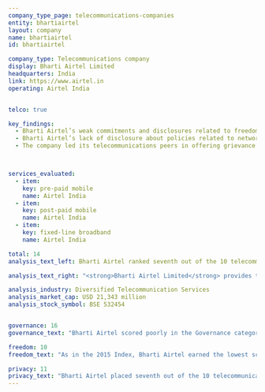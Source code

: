 ```yaml
---
company_type_page: telecommunications-companies
entity: bhartiairtel
layout: company
name: bhartiairtel
id: bhartiairtel

company_type: Telecommunications company
display: Bharti Airtel Limited
headquarters: India
link: https://www.airtel.in
operating: Airtel India


telco: true

key_findings:
  - Bharti Airtel’s weak commitments and disclosures related to freedom of expression and privacy could be significantly improved even without any changes being made to India’s laws and regulations.
  - Bharti Airtel’s lack of disclosure about policies related to network shutdowns is of particular concern given that as many as 30 government-ordered internet shutdowns occurred in India in 2016.
  - The company led its telecommunications peers in offering grievance and remedy mechanisms due to the requirements of Indian law.



services_evaluated:
  - item:
    key: pre-paid mobile
    name: Airtel India
  - item:
    key: post-paid mobile
    name: Airtel India
  - item:
    key: fixed-line broadband
    name: Airtel India

total: 14
analysis_text_left: Bharti Airtel ranked seventh out of the 10 telecommunications companies evaluated and 18th in the Index overall. In 2016, Freedom House rated the internet environment in India as <a href=\"https://freedomhouse.org/report/freedom-net/2016/india\" target=\"_blank\">partly free, </a> citing the growing frequency of internet shutdowns around the country as a threat to internet users’ rights. While Bharti Airtel has a corporate social responsibility program that stresses the importance of a <a href=\"http://www.airtel.in/sustainability-file/home.html\" target=\"_blank\">“responsible business approach”</a> addressing “every dimension of how business operates in the social, cultural, and economic environment,” the company demonstrated weak respect for users’ freedom of expression and privacy rights.  

analysis_text_right: "<strong>Bharti Airtel Limited</strong> provides telecommunication systems and services worldwide, including in India, South Asia, and Africa. The group delivers a variety of fixed and mobile voice and data telecommunications services across these markets. As of December 2016, it had served approximately 346 million customers in India and Africa."

analysis_industry: Diversified Telecommunication Services
analysis_market_cap: USD 21,343 million
analysis_stock_symbol: BSE 532454


governance: 16
governance_text: "Bharti Airtel scored poorly in the Governance category, placing in the bottom half of all companies evaluated. <br /><br /> India’s legal environment does not prevent the company from making commitments to respect freedom of expression and privacy in its operating markets (G1), from establishing senior-level oversight over how the company handles freedom of expression and privacy issues (G2), or from creating a process for human rights due diligence (G4). The company received partial credit for Airtel India’s stakeholder engagement but there is no evidence of stakeholder engagement in other markets (G5). Notably, Bharti Airtel tied for first place with Vodafone for grievance and remedy mechanisms (G6). Indian law requires service providers to <a href=\"http://meity.gov.in/sites/upload_files/dit/files/GSR313E_10511(1).pdf\" target=\"_blank\">have grievance officers and redress mechanisms</a>."

freedom: 10
freedom_text: "As in the 2015 Index, Bharti Airtel earned the lowest score in the Freedom of Expression category of any telecommunications company. Content and account restriction requests:</strong> Like most telecommunications companies evaluated, Airtel India disclosed nothing about how it handles or complies with government and private requests to restrict content or accounts (F5-F7). Indian law forbids disclosure of government requests to block content, but nothing  prevents companies from disclosing their process for handling these types of requests, or from having a clear policy of notifying users when they restrict or block content they publish, transmit, or attempt to access (F8). <br /><br /><strong>Network management and shutdowns:</strong> As a result of legal requirements, Airtel India disclosed more information than most of its peers about its network management policies (F9), earning it the third highest score on this indicator. However, the company disclosed little about its policies and practices related to network shutdowns (F10). While Indian law prevents companies from disclosing information about specific government shutdown orders, there is no legal obstacle to disclosing company policies for evaluating and responding to shutdown requests, or from having a policy to notify users about shutdowns. <br /><br /><strong>Identity policy:</strong> Airtel India disclosed that it requires all pre-paid users to <a href=\"https://www.airtel.in/wps/wcm/connect/39d9a352-bf69-4489-955c-cbf4ef962d84/Telecom_Consumer_Charter_Airtel_English_2015.pdf?MOD=AJPERES\" target=\"_blank\">provide government-issued identification</a> (F11), which is also <a href=\"http://www.dot.gov.in/access-services/subscriber-verification\" target=\"_blank\">required by law</a>."

privacy: 11
privacy_text: "Bharti Airtel placed seventh out of the 10 telecommunications companies in the Privacy category. <br /><br /><strong>Handling of user information:</strong> Airtel India disclosed less than most telecommunications companies about how it handles government and private requests for user information, though it performed better than MTN, Etisalat, and Ooredoo on these indicators (P3-P8). Airtel India offered some disclosure of what types of user information it collects, shares, and why (P3, P4, P5), but did not disclose how long it retains this information (P6), nor did it disclose whether it enables users to control what information about them is collected and shared, or to obtain the information the company holds about them (P7, P8). <br /><br /><strong>Requests for user information:</strong> Like most telecommunications companies, Airtel India disclosed little about how it handles government and private requests for user information (P10-P11). Indian law prevents companies from reporting data on government requests but does not prevent them from disclosing their process for responding to different types of third-party requests for user information. <br /><br /><strong>Security:</strong> Airtel India scored above the telecommunications company average on these indicators (P13-P18). But it offered no information about its efforts to address vulnerabilities (P14) and was silent about its process for responding to data breaches (P15). More positively, the company did win full points for its efforts to educate users about security threats (P18)."
---
```

